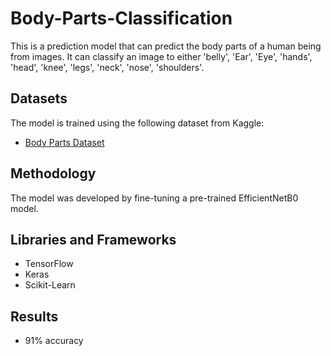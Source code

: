 # Body-Parts-Classification

This is a prediction model that can predict the body parts of a human being from images. It can classify an image to either 'belly', 'Ear', 'Eye', 'hands', 'head', 'knee', 'legs', 'neck',
'nose', 'shoulders'.

## Datasets

The model is trained using the following dataset from Kaggle:

- [Body Parts Dataset](https://www.kaggle.com/datasets/linkanjarad/body-parts-dataset)

## Methodology

The model was developed by fine-tuning a pre-trained EfficientNetB0 model.

## Libraries and Frameworks

- TensorFlow
- Keras
- Scikit-Learn

## Results

- 91% accuracy
  

